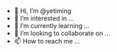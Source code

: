 - 👋 Hi, I’m @yetiming
- 👀 I’m interested in ...
- 🌱 I’m currently learning ...
- 💞️ I’m looking to collaborate on ...
- 📫 How to reach me ...

<!---
yetiming/yetiming is a ✨ special ✨ repository because its `README.md` (this file) appears on your GitHub profile.
You can click the Preview link to take a look at your changes.
--->
